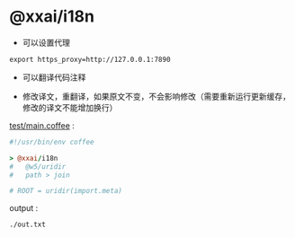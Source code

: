 [‼️]: ✏️README.mdt

# @xxai/i18n

* 可以设置代理

```
export https_proxy=http://127.0.0.1:7890
```

* 可以翻译代码注释

* 修改译文，重翻译，如果原文不变，不会影响修改（需要重新运行更新缓存，修改的译文不能增加换行）

[test/main.coffee](./test/main.coffee) :

```coffee
#!/usr/bin/env coffee

> @xxai/i18n
#   @w5/uridir
#   path > join

# ROOT = uridir(import.meta)
```

output :

```
./out.txt
```
